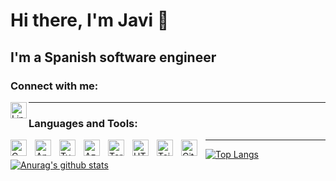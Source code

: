 # Hi there, I'm Javi 👋 


## I'm a Spanish software engineer


### Connect with me:

<div>
<a href="https://linkedin.com/in/javierpm">
<img align="left" alt="Linkedin" width="26px" src="https://cdn.jsdelivr.net/gh/devicons/devicon/icons/linkedin/linkedin-original.svg" />
</a>
</div>


---


### Languages and Tools:

<img align="left" alt="C sharp" width="26px" style="padding-right: 10px" src="https://cdn.jsdelivr.net/gh/devicons/devicon/icons/csharp/csharp-original.svg" />
<img align="left" alt="Angular" width="26px" style="padding-right: 10px" src="https://cdn.jsdelivr.net/gh/devicons/devicon/icons/angularjs/angularjs-original.svg" />
<img align="left" alt="Typescript" width="26px" style="padding-right: 10px" src="https://cdn.jsdelivr.net/gh/devicons/devicon/icons/typescript/typescript-original.svg" />
<img align="left" alt="Azure" width="26px" style="padding-right: 10px" src="https://cdn.jsdelivr.net/gh/devicons/devicon/icons/azure/azure-original.svg" />
<img align="left" alt="Terraform" width="26px" style="padding-right: 10px" src="https://cdn.jsdelivr.net/gh/devicons/devicon/icons/terraform/terraform-original.svg" />
<img align="left" alt="HTML" width="26px" style="padding-right: 10px" src="https://cdn.jsdelivr.net/gh/devicons/devicon/icons/html5/html5-original.svg" />
<img align="left" alt="Tailwindcss" width="26px" style="padding-right: 10px" src="https://cdn.jsdelivr.net/gh/devicons/devicon/icons/tailwindcss/tailwindcss-original-wordmark.svg" />
<img align="left" alt="Git" width="26px" style="padding-right: 10px" src="https://cdn.jsdelivr.net/gh/devicons/devicon/icons/git/git-original.svg" />

          
---


[![Top Langs](https://github-readme-stats-javissimo.vercel.app/api/top-langs/?username=javissimo&theme=tokyonight&count_private=true&show_icons=true&layout=compact)](https://github.com/javissimo/github-readme-stats)
[![Anurag's github stats](https://github-readme-stats-javissimo.vercel.app/api?username=javissimo&count_private=true&show_icons=true&theme=tokyonight)](https://github.com/javissimo/github-readme-stats)

<!--
**javissimo/javissimo** is a ✨ _special_ ✨ repository because its `README.md` (this file) appears on your GitHub profile.

Here are some ideas to get you started:

- 🔭 I’m currently working on ...
- 🌱 I’m currently learning ...
- 👯 I’m looking to collaborate on ...
- 🤔 I’m looking for help with ...
- 💬 Ask me about ...
- 📫 How to reach me: ...
- 😄 Pronouns: ...
- ⚡ Fun fact: ...
-->
